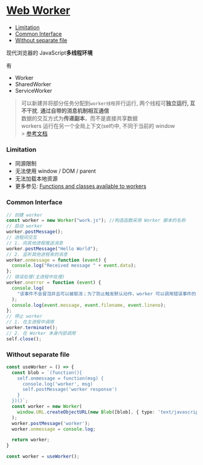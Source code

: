 # [Web Worker](https://developer.mozilla.org/en-US/docs/Web/API/Web_Workers_API)

<!-- TOC -->

- [Limitation](#limitation)
- [Common Interface](#common-interface)
- [Without separate file](#without-separate-file)

<!-- /TOC -->

现代浏览器的 JavaScript**多线程环境**

有
- Worker
- SharedWorker
- ServiceWorker

> 可以新建并将部分任务分配到`worker线程`并行运行, 两个线程可**独立运行, 互不干扰**. **通过自带的消息机制相互通信**<br>
> 数据的交互方式为**传递副本**，而不是直接共享数据<br>
> workers 运行在另一个全局上下文(self)中, 不同于当前的 window<br> > [参考文档](https://developer.mozilla.org/zh-CN/docs/Web/API/Web_Workers_API/Using_web_workers)

### Limitation

- 同源限制
- 无法使用 window / DOM / parent
- 无法加载本地资源
- 更多参见: [Functions and classes available to workers](https://developer.mozilla.org/en-US/docs/Web/API/Web_Workers_API/Functions_and_classes_available_to_workers)

### Common Interface

```js
// 创建 worker
const worker = new Worker("work.js"); //构造函数采用 Worker 脚本的名称
// 启动 worker
worker.postMessage();
// 进程间交互
// 1. 向其他进程推送消息
worker.postMessage("Hello World");
// 2. 监听其他进程来的消息
worker.onmessage = function (event) {
  console.log("Received message " + event.data);
};
// 错误处理(主进程中处理)
worker.onerror = function (event) {
  console.log(
    "该事件不会冒泡并且可以被取消；为了防止触发默认动作，worker 可以调用错误事件的 preventDefault()方法"
  );
  console.log(event.message, event.filename, event.lineno);
};
// 停止 worker
// 1. 在主进程中调用
worker.terminate();
// 2. 在 Worker 本身内部调用
self.close();
```

### Without separate file

```typescript
const useWorker = () => {
  const blob = `(function(){
    self.onmessage = function(msg) {
      console.log('worker', msg)
      self.postMessage('worker response')
    }
  })()`;
  const worker = new Worker(
    window.URL.createObjectURL(new Blob([blob], { type: 'text/javascript' }))
  );
  worker.postMessage('worker');
  worker.onmessage = console.log;

  return worker;
}

const worker = useWorker();
```

